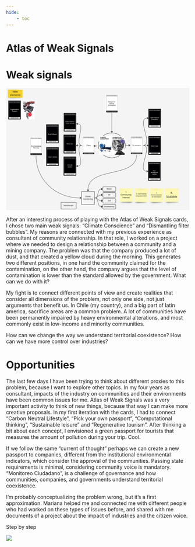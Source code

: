 ```yaml
---
hide:
    - toc
---
```


# Atlas of Weak Signals

# Weak signals

![](../images/designspace.jpg)

After an interesting process of playing with the Atlas of Weak Signals cards, I chose two main weak signals: “Climate Conscience” and “Dismantling filter bubbles”. My reasons are connected with my previous experience as consultant of community relationship. In that role, I worked on a project where we needed to design a relationship between a community and a mining company. The problem was that the company produced a lot of dust, and that created a yellow cloud during the morning. This generates two different positions, in one hand the community claimed for the contamination, on the other hand, the company argues that the level of contamination is lower than the standard allowed by the government. What can we do with it?

My fight is to connect different points of view and create realities that consider all dimensions of the problem, not only one side, not just arguments that benefit us. In Chile (my country), and a big part of latin america, sacrifice areas are a common problem. A lot of communities have been permanently impaired by heavy environmental alterations, and most commonly exist in low-income and minority communities.

How can we change the way we understand territorial coexistence? How can we have more control over industries?

# Opportunities

The last few days I have been trying to think about different proxies to this problem, because I want to explore other topics. In my four years as consultant, impacts of the industry on communities and their environments have been common issues for me. Atlas of Weak Signals was a very important activity to think of new things, because that way I can make more creative proposals. In my first iteration with the cards, I had to connect “Carbon Neutral Lifestyle”, “Pick your own passport”, “Computational thinking”, “Sustainable leisure” and “Regenerative tourism”. After thinking a bit about each concept, I envisioned a green passport for tourists that measures the amount of pollution during your trip. Cool.

If we follow the same “current of thought” perhaps we can create a new passport to companies, different from the institutional environmental indicators, which consider the approval of the communities. Passing state requirements is minimal, considering community voice is mandatory. “Monitoreo Ciudadano”, is a challenge of governance and how communities, companies, and governments understand territorial coexistence.

I’m probably conceptualizing the problem wrong, but it’s a first approximation. Mariana helped me and connected me with different people who had worked on these types of issues before, and shared with me documents of a project about the impact of industries and the citizen voice.

Step by step


![](../images/MT01/scorpio_blow.jpg)
